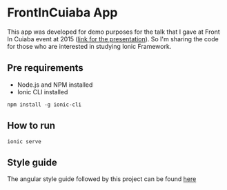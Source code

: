 # FrontInCuiaba App
This app was developed for demo purposes for the talk that I gave at Front In Cuiaba event at 2015 ([link for the presentation](alvarowolfx.github.io/ionic-present)). So I'm sharing the code for those who are interested in studying Ionic Framework.

## Pre requirements
- Node.js and NPM installed
- Ionic CLI installed
```shell
npm install -g ionic-cli
```

## How to run
```shell
ionic serve
```

## Style guide
The angular style guide followed by this project can be found [here](https://github.com/johnpapa/angular-styleguide)


